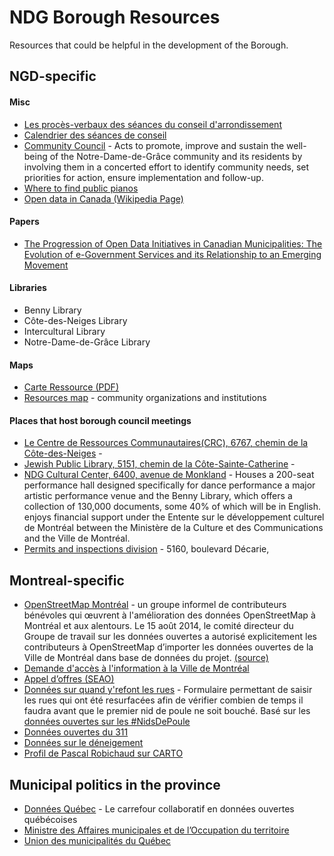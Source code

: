 # NDG Borough Resources

Resources that could be helpful in the development of the Borough.

## NGD-specific

#### Misc

- [Les procès-verbaux des séances du conseil d'arrondissement](http://ville.montreal.qc.ca/portal/page?_pageid=7497,81055570&_dad=portal&_schema=PORTAL)
- [Calendrier des séances de conseil](http://ville.montreal.qc.ca/portal/page?_pageid=7497,81053605&_dad=portal&_schema=PORTAL)
- [Community Council](http://www.ndg.ca) - Acts to promote, improve and sustain the well-being of the Notre-Dame-de-Grâce community and its residents by involving them in a concerted effort to identify community needs, set priorities for action, ensure implementation and follow-up.
- [Where to find public pianos](http://ville.montreal.qc.ca/portal/page?_pageid=5977,128115575&_dad=portal&_schema=PORTAL)
- [Open data in Canada (Wikipedia Page)](https://en.wikipedia.org/wiki/Open_data_in_Canada)

#### Papers

- [The Progression of Open Data Initiatives in Canadian Municipalities: The Evolution of e-Government Services and its Relationship to an Emerging Movement](http://localgovernment.uwo.ca/resources/docs/research_papers/2011/Crozier2011.pdf)

#### Libraries

- Benny Library
- Côte-des-Neiges Library
- Intercultural Library
- Notre-Dame-de-Grâce Library

#### Maps

- [Carte Ressource (PDF)](http://ndg.ca/images/pdf/2017/NDGMAP-11-22-2017.pdf)
- [Resources map](http://www.ndg.ca/en/calendar-of-events/about-ndg-maps/44-resources-map) - community organizations and institutions

#### Places that host borough council meetings

- [Le Centre de Ressources Communautaires(CRC), 6767, chemin de la Côte-des-Neiges](http://www.crccdn.org/) -  
- [Jewish Public Library, 5151, chemin de la Côte-Sainte-Catherine](http://www.jewishpubliclibrary.org/) -
- [NDG Cultural Center, 6400, avenue de Monkland](http://ville.montreal.qc.ca/portal/page?_pageid=7657,114617574&_dad=portal&_schema=PORTAL) -  Houses a 200-seat performance hall designed specifically for dance performance  a major artistic performance venue and the Benny Library, which offers a collection of 130,000 documents, some 40% of which will be in English. enjoys financial support under the Entente sur le développement culturel de Montréal between the Ministère de la Culture et des Communications and the Ville de Montréal.
- [Permits and inspections division](http://ville.montreal.qc.ca/portal/page?_pageid=7657,134795622&_dad=portal&_schema=PORTAL)  - 5160, boulevard Décarie,


## Montreal-specific

- [OpenStreetMap Montréal](http://www.openstreetmap-montreal.org) - un groupe informel de contributeurs bénévoles qui œuvrent à l'amélioration des données OpenStreetMap à Montréal et aux alentours. Le 15 août 2014, le comité directeur du Groupe de travail sur les données ouvertes a autorisé explicitement les contributeurs à OpenStreetMap d’importer les données ouvertes de la Ville de Montréal dans base de données du projet. [(source)](http://donnees.ville.montreal.qc.ca/portail/licence#autorisation)
- [Demande d'accès à l'information à la Ville de Montréal](http://daimtl.org) 
- [Appel d’offres (SEAO)]()
- [Données sur quand y'refont les rues](https://do101mtl.info/resur) - Formulaire permettant de saisir les rues qui ont été resurfacées afin de vérifier combien de temps il faudra avant que le premier nid de poule ne soit bouché. Basé sur les [données ouvertes sur les #NidsDePoule](bit.ly/DONidsDePoule)
- [Données ouvertes du 311](https://pascalrobichaud.carto.com/datasets)
- [Données sur le déneigement](https://docs.google.com/spreadsheets/d/1hjOd6cq50AeoOUhzB3uqszZ9kLlx6jW6fHeohCJSVp8/edit#gid=2031254048)
- [Profil de Pascal Robichaud sur CARTO](https://pascalrobichaud.carto.com)


## Municipal politics in the province

- [Données Québec](https://www.donneesquebec.ca) - Le carrefour collaboratif en données ouvertes québécoises
- [Ministre des Affaires municipales et de l’Occupation du territoire](https://www.mamot.gouv.qc.ca) 
- [Union des municipalités du Québec](https://umq.qc.ca)




